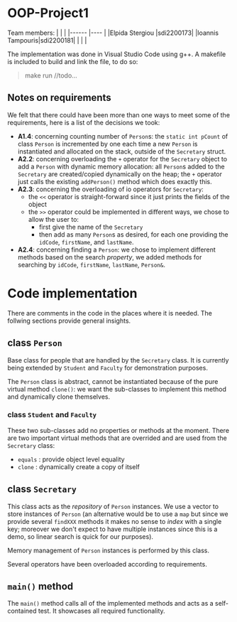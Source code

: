 # OOP-Project1

Team members:
|  |  |
|------          |----      |
|Elpida Stergiou |sdi2200173|
|Ioannis Tampouris|sdi2200181|
|  |  |

The implementation was done in Visual Studio Code using g++. A makefile is included to build and link the file, to do so:
> make run //todo...


## Notes on requirements

We felt that there could have been more than one ways to meet some of the requirements, here is a list of the decisions we took:

- **A1.4**: concerning counting number of `Person`s: the `static int pCount` of class `Person` is incremented by one each time a new `Person` is instantiated and allocated on the stack, outside of the `Secretary` struct. 
- **A2.2**: concerning overloading the `+` operator for the `Secretary` object to add a `Person` with dynamic memory allocation: all `Person`s added to the `Secretary` are created/copied dynamically on the heap; the `+` operator just calls the existing `addPerson()` method which does exactly this.
- **A2.3**: concerning the overloading of io operators for `Secretary`: 
  - the `<<` operator is straight-forward since it just prints the fields of the object
  - the `>>` operator could be implemented in different ways, we chose to allow the user to:
    - first give the name of the `Secretary`
    - then add as many `Person`s as desired, for each one providing the `idCode`, `firstName`, and `lastName`.
- **A2.4**: concerning finding a `Person`: we chose to implement different methods based on the search *property*, we added methods for searching by `idCode`, `firstName`, `lastName`, `Person&`.

# Code implementation

There are comments in the code in the places where it is needed. The follwing sections provide general insights.


## class `Person`
Base class for people that are handled by the `Secretary` class. It is currently being extended by `Student` and `Faculty` for demonstration purposes.

The `Person` class is abstract, cannot be instantiated because of the pure virtual method `clone()`: we want the sub-classes to implement this method and dynamically clone themselves.

### class `Student` and `Faculty`
 These two sub-classes add no properties or methods at the moment. There are two important virtual methods that are overrided and are used from the `Secretary` class:
 * `equals` : provide object level equality 
 * `clone` : dynamically create a copy of itself

 ## class `Secretary`
 This class acts as the *repository* of `Person` instances. We use a vector to store instances of `Person` (an alternative would be to use a `map` but since we provide several `findXXX` methods it makes no sense to *index* with a single key; moreover we don't expect to have multiple instances since this is a demo, so linear search is quick for our purposes).

 Memory management of `Person` instances is performed by this class. 

Several operators have been overloaded according to requirements.

## `main()` method
The `main()` method calls all of the implemented methods and acts as a self-contained test. It showcases all required functionality.
